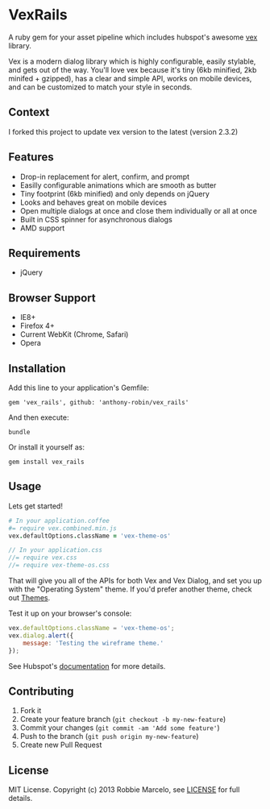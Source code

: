 # VexRails 
A ruby gem for your asset pipeline which includes hubspot's awesome [vex] library.

Vex is a modern dialog library which is highly configurable, easily stylable, and gets out of the way. You'll love vex because it's tiny (6kb minified, 2kb minifed + gzipped), has a clear and simple API, works on mobile devices, and can be customized to match your style in seconds.

## Context
I forked this project to update vex version to the latest (version 2.3.2)

## Features
+ Drop-in replacement for alert, confirm, and prompt
+ Easilly configurable animations which are smooth as butter
+ Tiny footprint (6kb minified) and only depends on jQuery
+ Looks and behaves great on mobile devices
+ Open multiple dialogs at once and close them individually or all at once
+ Built in CSS spinner for asynchronous dialogs
+ AMD support

## Requirements
+ jQuery

## Browser Support
+ IE8+
+ Firefox 4+
+ Current WebKit (Chrome, Safari)
+ Opera

## Installation
Add this line to your application's Gemfile:

```
gem 'vex_rails', github: 'anthony-robin/vex_rails'
```

And then execute:

```
bundle
```

Or install it yourself as:

```
gem install vex_rails
```

## Usage
Lets get started!

```coffee
# In your application.coffee
#= require vex.combined.min.js
vex.defaultOptions.className = 'vex-theme-os'
```

```scss
// In your application.css
//= require vex.css 
//= require vex-theme-os.css
```

That will give you all of the APIs for both Vex and Vex Dialog, and set you up with the "Operating System" theme. If you'd prefer another theme, check out [Themes].

Test it up on your browser's console:

```js
vex.defaultOptions.className = 'vex-theme-os';
vex.dialog.alert({
    message: 'Testing the wireframe theme.'
});
```

See Hubspot's [documentation] for more details.

## Contributing
1. Fork it
2. Create your feature branch (`git checkout -b my-new-feature`)
3. Commit your changes (`git commit -am 'Add some feature'`)
4. Push to the branch (`git push origin my-new-feature`)
5. Create new Pull Request

## License
MIT License. Copyright (c) 2013 Robbie Marcelo, see [LICENSE] for full details.


[documentation]: http://github.hubspot.com/vex/
[vex]: https://github.com/HubSpot/vex/
[Themes]: http://github.hubspot.com/vex/api/themes/
[LICENSE]: http://github.com/anthony-robin/vex_rails/blob/master/LICENSE.txt
